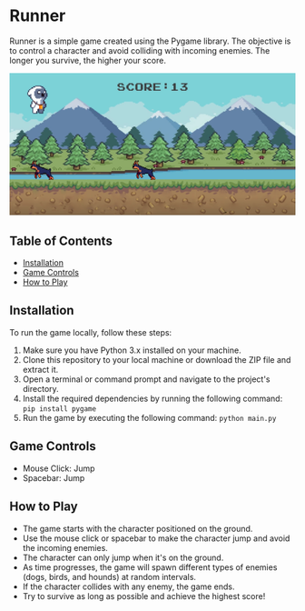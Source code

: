 # Runner

Runner is a simple game created using the Pygame library. The objective is to control a character and avoid colliding with incoming enemies. The longer you survive, the higher your score.

![Game Screenshot](gameplay.PNG)

## Table of Contents

- [Installation](#installation)
- [Game Controls](#game-controls)
- [How to Play](#how-to-play)

## Installation

To run the game locally, follow these steps:

1. Make sure you have Python 3.x installed on your machine.
2. Clone this repository to your local machine or download the ZIP file and extract it.
3. Open a terminal or command prompt and navigate to the project's directory.
4. Install the required dependencies by running the following command: `pip install pygame`
5. Run the game by executing the following command: `python main.py`

## Game Controls

- Mouse Click: Jump
- Spacebar: Jump

## How to Play

- The game starts with the character positioned on the ground.
- Use the mouse click or spacebar to make the character jump and avoid the incoming enemies.
- The character can only jump when it's on the ground.
- As time progresses, the game will spawn different types of enemies (dogs, birds, and hounds) at random intervals.
- If the character collides with any enemy, the game ends.
- Try to survive as long as possible and achieve the highest score!

